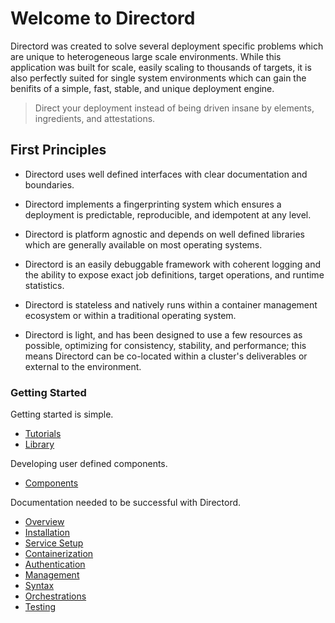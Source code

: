 # Welcome to Directord

Directord was created to solve several deployment specific problems which are
unique to heterogeneous large scale environments. While this application was
built for scale, easily scaling to thousands of targets, it is also perfectly
suited for single system environments which can gain the benifits of a simple,
fast, stable, and unique deployment engine.

> Direct your deployment instead of being driven insane by elements,
  ingredients, and attestations.

## First Principles

* Directord uses well defined interfaces with clear documentation and
  boundaries.

* Directord implements a fingerprinting system which ensures a deployment is
  predictable, reproducible, and idempotent at any level.

* Directord is platform agnostic and depends on well defined libraries which
  are generally available on most operating systems.

* Directord is an easily debuggable framework with coherent logging and the
  ability to expose exact job definitions, target operations, and runtime
  statistics.

* Directord is stateless and natively runs within a container management
  ecosystem or within a traditional operating system.

* Directord is light, and has been designed to use a few resources as possible,
  optimizing for consistency, stability, and performance; this means Directord can
  be co-located within a cluster's deliverables or external to the environment.

### Getting Started

Getting started is simple.

* [Tutorials](tutorials.md)
* [Library](library.md)

Developing user defined components.

* [Components](components.md)

Documentation needed to be successful with Directord.

* [Overview](overview.md)
* [Installation](installation.md)
* [Service Setup](service-setup.md)
* [Containerization](containerization.md)
* [Authentication](authentication.md)
* [Management](management.md)
* [Syntax](syntax.md)
* [Orchestrations](orchestrations.md)
* [Testing](testing.md)
